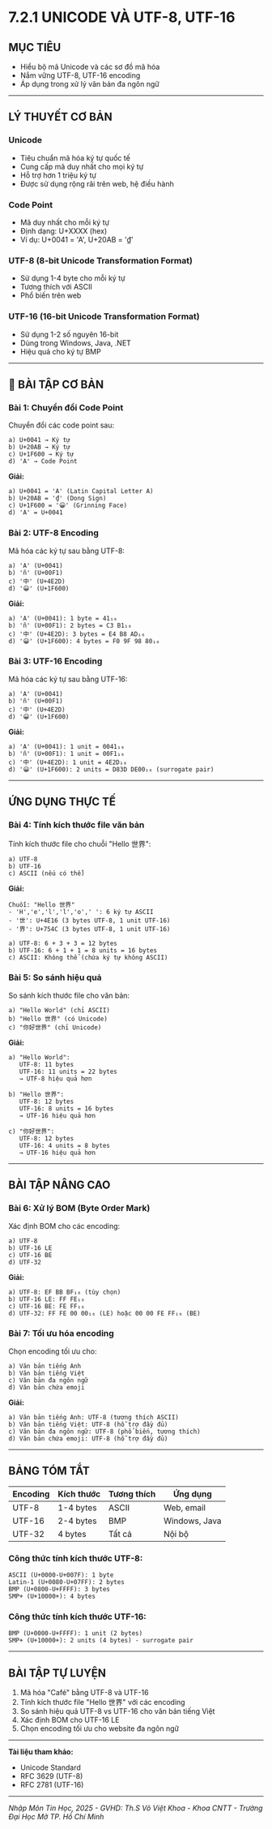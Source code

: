 # **7.2.1 UNICODE VÀ UTF-8, UTF-16**

## **MỤC TIÊU**
- Hiểu bộ mã Unicode và các sơ đồ mã hóa
- Nắm vững UTF-8, UTF-16 encoding
- Áp dụng trong xử lý văn bản đa ngôn ngữ

---

## **LÝ THUYẾT CƠ BẢN**

### **Unicode**
- Tiêu chuẩn mã hóa ký tự quốc tế
- Cung cấp mã duy nhất cho mọi ký tự
- Hỗ trợ hơn 1 triệu ký tự
- Được sử dụng rộng rãi trên web, hệ điều hành

### **Code Point**
- Mã duy nhất cho mỗi ký tự
- Định dạng: U+XXXX (hex)
- Ví dụ: U+0041 = 'A', U+20AB = '₫'

### **UTF-8 (8-bit Unicode Transformation Format)**
- Sử dụng 1-4 byte cho mỗi ký tự
- Tương thích với ASCII
- Phổ biến trên web

### **UTF-16 (16-bit Unicode Transformation Format)**
- Sử dụng 1-2 số nguyên 16-bit
- Dùng trong Windows, Java, .NET
- Hiệu quả cho ký tự BMP

---

## 📝 **BÀI TẬP CƠ BẢN**

### **Bài 1: Chuyển đổi Code Point**
Chuyển đổi các code point sau:

```
a) U+0041 → Ký tự
b) U+20AB → Ký tự  
c) U+1F600 → Ký tự
d) 'A' → Code Point
```

**Giải:**
```
a) U+0041 = 'A' (Latin Capital Letter A)
b) U+20AB = '₫' (Dong Sign)
c) U+1F600 = '😀' (Grinning Face)
d) 'A' = U+0041
```

### **Bài 2: UTF-8 Encoding**
Mã hóa các ký tự sau bằng UTF-8:

```
a) 'A' (U+0041)
b) 'ñ' (U+00F1)
c) '中' (U+4E2D)
d) '😀' (U+1F600)
```

**Giải:**
```
a) 'A' (U+0041): 1 byte = 41₁₆
b) 'ñ' (U+00F1): 2 bytes = C3 B1₁₆
c) '中' (U+4E2D): 3 bytes = E4 B8 AD₁₆
d) '😀' (U+1F600): 4 bytes = F0 9F 98 80₁₆
```

### **Bài 3: UTF-16 Encoding**
Mã hóa các ký tự sau bằng UTF-16:

```
a) 'A' (U+0041)
b) 'ñ' (U+00F1)
c) '中' (U+4E2D)
d) '😀' (U+1F600)
```

**Giải:**
```
a) 'A' (U+0041): 1 unit = 0041₁₆
b) 'ñ' (U+00F1): 1 unit = 00F1₁₆
c) '中' (U+4E2D): 1 unit = 4E2D₁₆
d) '😀' (U+1F600): 2 units = D83D DE00₁₆ (surrogate pair)
```

---

## **ỨNG DỤNG THỰC TẾ**

### **Bài 4: Tính kích thước file văn bản**
Tính kích thước file cho chuỗi "Hello 世界":

```
a) UTF-8
b) UTF-16
c) ASCII (nếu có thể)
```

**Giải:**
```
Chuỗi: "Hello 世界"
- 'H','e','l','l','o',' ': 6 ký tự ASCII
- '世': U+4E16 (3 bytes UTF-8, 1 unit UTF-16)
- '界': U+754C (3 bytes UTF-8, 1 unit UTF-16)

a) UTF-8: 6 + 3 + 3 = 12 bytes
b) UTF-16: 6 + 1 + 1 = 8 units = 16 bytes
c) ASCII: Không thể (chứa ký tự không ASCII)
```

### **Bài 5: So sánh hiệu quả**
So sánh kích thước file cho văn bản:

```
a) "Hello World" (chỉ ASCII)
b) "Hello 世界" (có Unicode)
c) "你好世界" (chỉ Unicode)
```

**Giải:**
```
a) "Hello World":
   UTF-8: 11 bytes
   UTF-16: 11 units = 22 bytes
   → UTF-8 hiệu quả hơn

b) "Hello 世界":
   UTF-8: 12 bytes
   UTF-16: 8 units = 16 bytes
   → UTF-16 hiệu quả hơn

c) "你好世界":
   UTF-8: 12 bytes
   UTF-16: 4 units = 8 bytes
   → UTF-16 hiệu quả hơn
```

---

## **BÀI TẬP NÂNG CAO**

### **Bài 6: Xử lý BOM (Byte Order Mark)**
Xác định BOM cho các encoding:

```
a) UTF-8
b) UTF-16 LE
c) UTF-16 BE
d) UTF-32
```

**Giải:**
```
a) UTF-8: EF BB BF₁₆ (tùy chọn)
b) UTF-16 LE: FF FE₁₆
c) UTF-16 BE: FE FF₁₆
d) UTF-32: FF FE 00 00₁₆ (LE) hoặc 00 00 FE FF₁₆ (BE)
```

### **Bài 7: Tối ưu hóa encoding**
Chọn encoding tối ưu cho:

```
a) Văn bản tiếng Anh
b) Văn bản tiếng Việt
c) Văn bản đa ngôn ngữ
d) Văn bản chứa emoji
```

**Giải:**
```
a) Văn bản tiếng Anh: UTF-8 (tương thích ASCII)
b) Văn bản tiếng Việt: UTF-8 (hỗ trợ đầy đủ)
c) Văn bản đa ngôn ngữ: UTF-8 (phổ biến, tương thích)
d) Văn bản chứa emoji: UTF-8 (hỗ trợ đầy đủ)
```

---

## **BẢNG TÓM TẮT**

| Encoding | Kích thước | Tương thích | Ứng dụng |
|----------|------------|-------------|----------|
| UTF-8 | 1-4 bytes | ASCII | Web, email |
| UTF-16 | 2-4 bytes | BMP | Windows, Java |
| UTF-32 | 4 bytes | Tất cả | Nội bộ |

### **Công thức tính kích thước UTF-8:**
```
ASCII (U+0000-U+007F): 1 byte
Latin-1 (U+0080-U+07FF): 2 bytes
BMP (U+0800-U+FFFF): 3 bytes
SMP+ (U+10000+): 4 bytes
```

### **Công thức tính kích thước UTF-16:**
```
BMP (U+0000-U+FFFF): 1 unit (2 bytes)
SMP+ (U+10000+): 2 units (4 bytes) - surrogate pair
```

---

## **BÀI TẬP TỰ LUYỆN**

1. Mã hóa "Café" bằng UTF-8 và UTF-16
2. Tính kích thước file "Hello 世界" với các encoding
3. So sánh hiệu quả UTF-8 vs UTF-16 cho văn bản tiếng Việt
4. Xác định BOM cho UTF-16 LE
5. Chọn encoding tối ưu cho website đa ngôn ngữ

---

**Tài liệu tham khảo:**
- Unicode Standard
- RFC 3629 (UTF-8)
- RFC 2781 (UTF-16)

---

*Nhập Môn Tin Học, 2025 - GVHD: Th.S Võ Việt Khoa - Khoa CNTT - Trường Đại Học Mở TP. Hồ Chí Minh*
